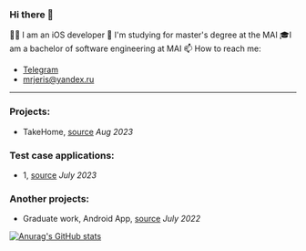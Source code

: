 ### Hi there 👋

👨‍💻 I am an iOS developer
🌱 I'm studying for master's degree at the MAI
🎓I am a bachelor of software engineering at MAI
📫 How to reach me:
* [Telegram](https://t.me/mrjeris)
* [mrjeris@yandex.ru](mailto:mrjeris@yandex.ru)
---
### Projects:
* TakeHome, [source](https://github.com/MrJeris/SwiftUITakeHome) _Aug 2023_
### Test case applications:
* 1, [source](https://github.com/MrJeris/SwiftUITakeHome) _July 2023_
### Another projects:
* Graduate work, Android App, [source](https://github.com/MrJeris/DailyPlanner) _July 2022_

[![Anurag's GitHub stats](https://github-readme-stats.vercel.app/api?username=MrJeris&show_icons=true&theme=dark)](https://github.com/MrJeris/github-readme-stats)
